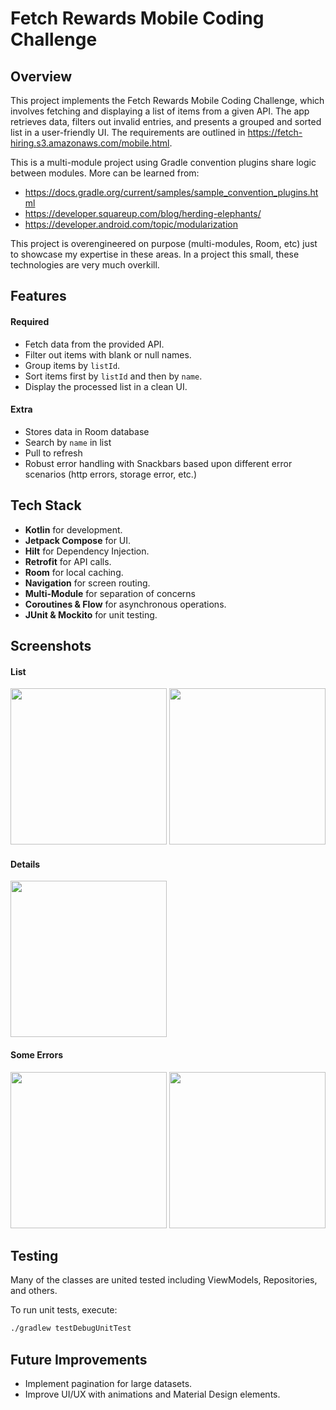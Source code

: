 # Fetch Rewards Mobile Coding Challenge

## Overview
This project implements the Fetch Rewards Mobile Coding Challenge, which involves fetching and displaying a list of items from a given API. The app retrieves data, filters out invalid entries, and presents a grouped and sorted list in a user-friendly UI. The requirements are outlined in https://fetch-hiring.s3.amazonaws.com/mobile.html.

This is a multi-module project using Gradle convention plugins share logic between modules. More can be learned from:
- https://docs.gradle.org/current/samples/sample_convention_plugins.html
- https://developer.squareup.com/blog/herding-elephants/
- https://developer.android.com/topic/modularization

This project is overengineered on purpose (multi-modules, Room, etc) just to showcase my expertise in these areas. In a project this small, these technologies are very much overkill.

## Features

#### Required
- Fetch data from the provided API.
- Filter out items with blank or null names.
- Group items by `listId`.
- Sort items first by `listId` and then by `name`.
- Display the processed list in a clean UI.

#### Extra
- Stores data in Room database
- Search by `name` in list
- Pull to refresh
- Robust error handling with Snackbars based upon different error scenarios (http errors, storage error, etc.)

## Tech Stack
- **Kotlin** for development.
- **Jetpack Compose** for UI.
- **Hilt** for Dependency Injection.
- **Retrofit** for API calls.
- **Room** for local caching.
- **Navigation** for screen routing.
- **Multi-Module** for separation of concerns
- **Coroutines & Flow** for asynchronous operations.
- **JUnit & Mockito** for unit testing.

## Screenshots

#### List
<img src="https://github.com/user-attachments/assets/37e0f3d9-ff76-46b9-9a95-fe2ea2978c1c" width="250">

<img src="https://github.com/user-attachments/assets/f74cba50-2265-4386-951d-f2e116e838bc" width="250">

#### Details

<img src="https://github.com/user-attachments/assets/ccbbc291-0786-4bed-92d2-545099a10c75" width="250">

#### Some Errors
<img src="https://github.com/user-attachments/assets/d9d0b017-bfea-4eb4-bc0d-8fe8c38a017c" width="250">

<img src="https://github.com/user-attachments/assets/4b55a2eb-cab2-4fb9-872a-b9f31bb0a233" width="250">


## Testing
Many of the classes are united tested including ViewModels, Repositories, and others.

To run unit tests, execute:
```sh
./gradlew testDebugUnitTest
```

## Future Improvements
- Implement pagination for large datasets.
- Improve UI/UX with animations and Material Design elements.
